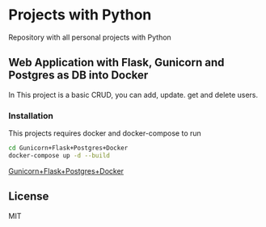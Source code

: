 # Projects with Python
Repository with all personal projects with Python

## Web Application with Flask, Gunicorn and Postgres as DB into Docker
In This project is a basic CRUD, you can add, update. get and delete users.

### Installation
This projects requires docker and docker-compose to run
```sh
cd Gunicorn+Flask+Postgres+Docker
docker-compose up -d --build
```
[Gunicorn+Flask+Postgres+Docker](https://github.com/fishviche/knowledge_in_python/tree/main/Gunicorn%2BFlask%2BPostgres%2BDocker)

## License
MIT